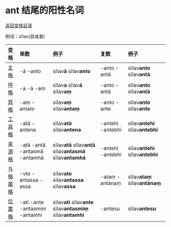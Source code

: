 # ant 结尾的阳性名词

[返回变格目录](declension.md)

例词：sīlav\(具戒者\)

| 变格 | 单数 | 例子 | 复数 | 例子 |
| :--- | :--- | :--- | :--- | :--- |
| [主格](nom.md) | -ā -anto | sīlav**ā** sīlav**anto** | -anto -antā | sīlav**anto** sīlav**antā** |
| [呼格](voc.md) | -a -ā -aṃ | sīlav**a** sīlav**ā** sīlav**aṃ** | -anto -antā | sīlav**anto** sīlav**antā** |
| [宾格](acc.md) | -aṃ -antaṃ | sīlav**aṃ** sīlav**antaṃ** | -anto -ante | sīlav**anto** sīlav**ante** |
| [工具格](instr.md) | -atā -antena | sīlav**atā** sīlav**antena** | -antehi -antebhi | sīlav**antehi** sīlav**antebhi** |
| [来源格]() | -atā -antā -antasmā -antamhā | sīlav**atā** sīlav**antā** sīlav**antasmā** sīlav**antamhā** | -antehi -antebhi | sīlav**antehi** sīlav**antebhi** |
| [与格]() [属格]() | -vto -antassa -assa | sīlav**ato** sīlav**antassa** sīlav**assa** | -ataṃ -antānaṃ | sīlav**ataṃ** sīlav**antānaṃ** |
| [位置格]() | -ati -ante -antasmiṃ -antamhi | sīlav**ati** sīlav**ante** sīlav**antasmiṃ** sīlav**antamhi** | -antesu | sīlav**antesu** |

